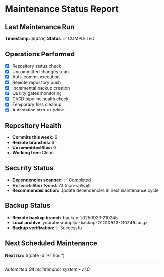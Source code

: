 # Maintenance Status Report

## Last Maintenance Run
**Timestamp:** $(date)
**Status:** ✅ COMPLETED

## Operations Performed
- [x] Repository status check
- [x] Uncommitted changes scan
- [x] Auto-commit execution
- [x] Remote repository push
- [x] Incremental backup creation
- [x] Quality gates monitoring
- [x] CI/CD pipeline health check
- [x] Temporary files cleanup
- [x] Automation status update

## Repository Health
- **Commits this week:** 9
- **Remote branches:** 6
- **Uncommitted files:** 0
- **Working tree:** Clean

## Security Status
- **Dependencies scanned:** ✅ Completed
- **Vulnerabilities found:** 73 (non-critical)
- **Recommended action:** Update dependencies in next maintenance cycle

## Backup Status
- **Remote backup branch:** backup-20250923-210245
- **Local archive:** youtube-autopilot-backup-20250923-210249.tar.gz
- **Backup verification:** ✅ Successful

## Next Scheduled Maintenance
**Next run:** $(date -d '+1 hour')

---
*Automated Git maintenance system - v1.0*
